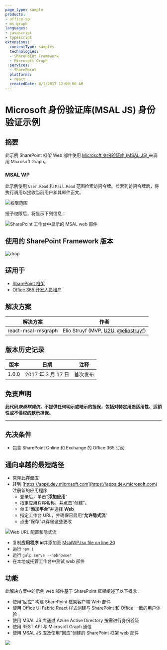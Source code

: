```yaml
---
page_type: sample
products:
- office-sp
- ms-graph
languages:
- javascript
- typescript
extensions:
  contentType: samples
  technologies:
  - SharePoint Framework
  - Microsoft Graph
  services:
  - SharePoint
  platforms:
  - react
  createdDate: 8/1/2017 12:00:00 AM
---
```

# Microsoft 身份验证库(MSAL JS) 身份验证示例

## 摘要

此示例 SharePoint 框架 Web 部件使用 [Microsoft 身份验证库 (MSAL JS) ](https://github.com/AzureAD/microsoft-authentication-library-for-js)来调用 Microsoft Graph。

### MSAL WP

此示例使用 `User.Read` 和 `Mail.Read` 范围检索访问令牌。检索到访问令牌后，将执行调用以接收当前用户和其邮件正文。

![权限范围](./assets/permission-scopes.png)

授予权限后，将显示下列信息：

![SharePoint 工作台中显示的 MSAL web 部件](./assets/msal-wp-output.png)

## 使用的 SharePoint Framework 版本 
![drop](https://img.shields.io/badge/drop-GA-green.svg)

## 适用于

* [SharePoint 框架](https://docs.microsoft.com/sharepoint/dev/spfx/sharepoint-framework-overview)
* [Office 365 开发人员租户](https://docs.microsoft.com/sharepoint/dev/spfx/set-up-your-developer-tenant)

## 解决方案

解决方案|作者
--------|---------
react-msal-msgraph|Elio Struyf (MVP, [U2U](https://www.u2u.be), [@eliostruyf](https://www.twitter.com/eliostruyf))

## 版本历史记录

版本|日期|注释
-------|----|--------
1.0.0|2017 年 3 月 17 日|首次发布

## 免责声明
**此代码*按原样提供*，不提供任何明示或暗示的担保，包括对特定用途适用性、适销性或不侵权的默示担保。**

---

## 先决条件

- 包含 SharePoint Online 和 Exchange 的 Office 365 订阅

## 通向卓越的最短路径

- 克隆此存储库
- 转到 [https://apps.dev.microsoft.com](https://apps.dev.microsoft.com) 注册新的应用程序
    - 登录后，单击“**添加应用**”
    - 指定应用程序名称，并点击“创建”。
    - 单击“**添加平台**”并选择 **Web**
    - 指定工作台 URL，并确保已启用“**允许隐式流**”
    - 点击“保存”以存储这些更改

![Web URL 配置和隐式流](./assets/redirect-url.png)

- 复制**应用程序 id**并添加至 [MsalWP.tsx file on line 20](./src/webparts/msalWp/components/MsalWp.tsx#20)
- 运行 `npm i`
- 运行 `gulp serve --nobrowser`
- 在本地或托管工作台中测试 web 部件

## 功能

此解决方案中的示例 web 部件基于 SharePoint 框架阐述了以下概念：

- 使用“回应” 构建 SharePoint 框架客户端 Web 部件
- 使用 Office UI Fabric React 样式创建与 SharePoint 和 Office 一致的用户体验
- 使用 MSAL JS 库通过 Azure Active Directory 按需进行身份验证
- 使用 REST API 与 Microsoft Graph 通信
- 使用 MSAL JS 库及使用“回应”创建的 SharePoint 框架 web 部件

![](https://telemetry.sharepointpnp.com/sp-dev-fx-webparts/samples/react-msal-msgraph)
